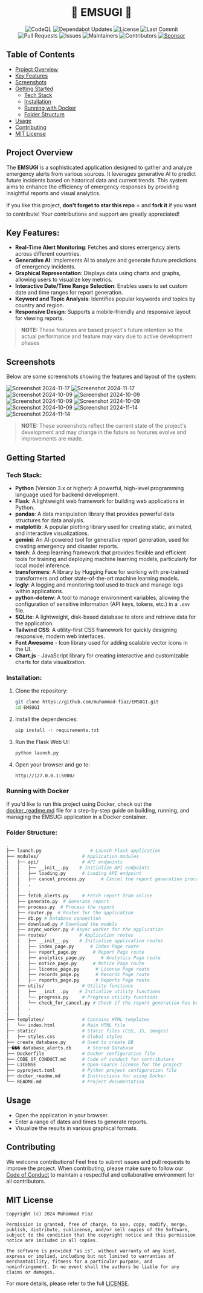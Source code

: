 <h1 align="center">🚨 EMSUGI 🚨</h1>
<p align="center">
  <img src="https://github.com/muhammad-fiaz/EMSUGI/actions/workflows/github-code-scanning/codeql/badge.svg" alt="CodeQL" />
  <img src="https://github.com/muhammad-fiaz/EMSUGI/actions/workflows/dependabot/dependabot-updates/badge.svg" alt="Dependabot Updates" />
  <img src="https://img.shields.io/github/license/muhammad-fiaz/EMSUGI" alt="License" />
  <img src="https://img.shields.io/github/last-commit/muhammad-fiaz/EMSUGI" alt="Last Commit" />
  <img src="https://img.shields.io/github/issues-pr/muhammad-fiaz/EMSUGI" alt="Pull Requests" />
  <img src="https://img.shields.io/github/issues/muhammad-fiaz/EMSUGI" alt="Issues" />
  <img src="https://img.shields.io/badge/maintainers-muhammad--fiaz-blue" alt="Maintainers" />
  <img src="https://img.shields.io/github/contributors/muhammad-fiaz/EMSUGI" alt="Contributors" />
  <a href="https://github.com/sponsors/muhammad-fiaz">
    <img src="https://img.shields.io/badge/sponsor-muhammad--fiaz-ff69b4" alt="Sponsor" />
  </a>
</p>


## Table of Contents
- [Project Overview](#project-overview)
- [Key Features](#key-features)
- [Screenshots](#screenshots)
- [Getting Started](#getting-started)
  - [Tech Stack](#tech-stack)
  - [Installation](#installation)
  - [Running with Docker](#running-with-docker)
  - [Folder Structure](#folder-structure)
- [Usage](#usage)
- [Contributing](#contributing)
- [MIT License](#mit-license)

## Project Overview

The **EMSUGI** is a sophisticated application designed to gather and analyze emergency alerts from various sources. It leverages generative AI to predict future incidents based on historical data and current trends. This system aims to enhance the efficiency of emergency responses by providing insightful reports and visual analytics.

If you like this project, **don't forget to star this repo** ⭐ and **fork it** if you want to contribute! Your contributions and support are greatly appreciated!

## Key Features:
- **Real-Time Alert Monitoring**: Fetches and stores emergency alerts across different countries.
- **Generative AI**: Implements AI to analyze and generate future predictions of emergency incidents.
- **Graphical Representation**: Displays data using charts and graphs, allowing users to visualize key metrics.
- **Interactive Date/Time Range Selection**: Enables users to set custom date and time ranges for report generation.
- **Keyword and Topic Analysis**: Identifies popular keywords and topics by country and region.
- **Responsive Design**: Supports a mobile-friendly and responsive layout for viewing reports.


> **NOTE:** These features are based project's future intention so the actual performance and feature may vary due to active development phases

## Screenshots

Below are some screenshots showing the features and layout of the system:

![Screenshot 2024-11-17](https://github.com/user-attachments/assets/41b35a5b-043c-47db-b19c-9ae92a423356)
![Screenshot 2024-11-17](https://github.com/user-attachments/assets/78edc4fa-53a8-4427-9cdb-8b58bd9ecbb5)
![Screenshot 2024-10-09](https://github.com/user-attachments/assets/05ee531e-9fdd-4ff5-93e5-88b7b78fed2e)
![Screenshot 2024-10-09](https://github.com/user-attachments/assets/1954ee0b-6b50-4599-874e-c754e476eb17)
![Screenshot 2024-10-09](https://github.com/user-attachments/assets/50e2f263-b909-41ee-a3ef-faba59613287)
![Screenshot 2024-10-09](https://github.com/user-attachments/assets/249d9f8f-7c31-49be-9c75-f0367880280f)
![Screenshot 2024-10-09](https://github.com/user-attachments/assets/63dc28e6-f028-4e82-8ec9-b393c19d59fe)
![Screenshot 2024-11-14](https://github.com/user-attachments/assets/1381e445-8603-48c4-b7e1-9276fa89965d)
![Screenshot 2024-11-14](https://github.com/user-attachments/assets/6b17ecbd-3603-45dc-8340-b1c7d8c0b45f)



> **NOTE:** These screenshots reflect the current state of the project's development and may change in the future as features evolve and improvements are made.

## Getting Started

### Tech Stack:

- **Python** (Version 3.x or higher): A powerful, high-level programming language used for backend development.  
- **Flask**: A lightweight web framework for building web applications in Python.  
- **pandas**: A data manipulation library that provides powerful data structures for data analysis.  
- **matplotlib**: A popular plotting library used for creating static, animated, and interactive visualizations.  
- **gemini**: An AI-powered tool for generative report generation, used for creating emergency and disaster reports.  
- **torch**: A deep learning framework that provides flexible and efficient tools for training and deploying machine learning models, particularly for local model inference.  
- **transformers**: A library by Hugging Face for working with pre-trained transformers and other state-of-the-art machine learning models.  
- **logly**: A logging and monitoring tool used to track and manage logs within applications.  
- **python-dotenv**: A tool to manage environment variables, allowing the configuration of sensitive information (API keys, tokens, etc.) in a `.env` file.  
- **SQLite**: A lightweight, disk-based database to store and retrieve data for the application.  
- **Tailwind CSS**: A utility-first CSS framework for quickly designing responsive, modern web interfaces.
- **Font Awesome** - Icon library used for adding scalable vector icons in the UI.
- **Chart.js** - JavaScript library for creating interactive and customizable charts for data visualization.

### Installation:

1. Clone the repository:
   ```bash
   git clone https://github.com/muhammad-fiaz/EMSUGI.git
   cd EMSUGI
   ```

2. Install the dependencies:
   ```bash
   pip install -r requirements.txt
   ```


3. Run the Flask Web UI:
   ```bash
   python launch.py
   ```

4. Open your browser and go to:
   ```
   http://127.0.0.1:5000/
   ```
### Running with Docker

If you'd like to run this project using Docker, check out the [docker_readme.md](DOCKER_README.md) file for a step-by-step guide on building, 
running, and managing the EMSUGI application in a Docker container.

### Folder Structure:
```bash
.
├── launch.py                  # Launch Flask application
├── modules/                # Application modules
│   ├── api/                # API endpoints
│   │   ├── __init__.py    # Initialize API endpoints
│   │   ├── loading.py      # Loading API endpoint
│   │   ├── cancel_process.py      # Cancel the report generation process
│   │   .
│   │   .
│   ├── fetch_alerts.py     # Fetch report from online
│   ├── generate.py  # Generate report
│   ├── process.py  # Process the report
│   ├── router.py  # Router for the application
│   ├── db.py # Database connection
│   ├── download.py # Download the models
│   ├── async_worker.py # Async worker for the application
│   ├── routes/            # Application routes
│   │   ├── __init__.py    # Initialize application routes
│   │   ├── index_page.py      # Index Page route
│   │   ├── report_page.py      # Report Page route
│   │   ├── analytics_page.py      # Analytics Page route
│   │   ├── notice_page.py      # Notice Page route
│   │   ├── license_page.py      # License Page route
│   │   ├── records_page.py      # Records Page route
│   │   ├── reports_page.py      # Reports Page route
│   ├── utils/              # Utility functions
│   │   ├── __init__.py    # Initialize utility functions
│   │   └── progress.py     # Progress utility functions
│   │   └── check_for_cancel.py # Check if the report generation has been canceled
│   │   .
│   │   .
├── templates/              # Contains HTML templates
│   └── index.html          # Main HTML file
├── static/                 # Static files (CSS, JS, images)
│   ├── styles.css          # Global styles
├── create_database.py      # Used to create DB
├─��� database_alerts.db      # Stored Database
├── Dockerfile              # Docker configuration file
├── CODE_OF_CONDUCT.md      # Code of conduct for contributors
├── LICENSE                 # Open-source license for the project
├── pyproject.toml          # Python project configuration file
├── docker_readme.md        # Instructions for using Docker
└── README.md               # Project documentation
```

## Usage

- Open the application in your browser.
- Enter a range of dates and times to generate reports.
- Visualize the results in various graphical formats.

## Contributing

We welcome contributions! Feel free to submit issues and pull requests to improve the project. 
When contributing, please make sure to follow our [Code of Conduct](CODE_OF_CONDUCT.md) to maintain a respectful and collaborative environment for all contributors.

## MIT License
```text
Copyright (c) 2024 Muhammad Fiaz

Permission is granted, free of charge, to use, copy, modify, merge, publish, distribute, sublicense, and/or sell copies of the Software, subject to the condition that the copyright notice and this permission notice are included in all copies.

The software is provided "as is", without warranty of any kind, express or implied, including but not limited to warranties of merchantability, fitness for a particular purpose, and noninfringement. In no event shall the authors be liable for any claims or damages.

```
For more details, please refer to the full [LICENSE](LICENSE).

